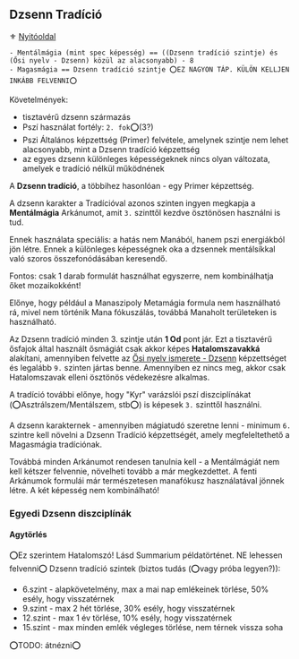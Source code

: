 ## Dzsenn Tradíció

⚜️ [Nyitóoldal](start.md)

```
- Mentálmágia (mint spec képesség) == ((Dzsenn tradíció szintje) és (Ősi nyelv - Dzsenn) közül az alacsonyabb) - 8
- Magasmágia == Dzsenn tradíció szintje ⭕EZ NAGYON TÁP. KÜLÖN KELLJEN INKÁBB FELVENNI⭕
```

Követelmények:
- tisztavérű dzsenn származás
- Pszí használat fortély: `2. fok`⭕(3?)
- Pszi Általános képzettség (Primer) felvétele, amelynek szintje nem lehet alacsonyabb, mint a Dzsenn tradíció képzettség
- az egyes dzsenn különleges képességeknek nincs olyan változata, amelyek e tradíció nélkül működnének

A **Dzsenn tradíció**, a többihez hasonlóan - egy Primer képzettség.

A dzsenn karakter a Tradícióval azonos szinten ingyen megkapja a **Mentálmágia** Arkánumot, amit `3.` szinttől kezdve ösztönösen használni is tud.

Ennek használata speciális: a hatás nem Manából, hanem pszi energiákból jön létre. Ennek a különleges képességnek oka a dzsennek mentálsíkkal való szoros összefonódásában keresendő.

Fontos: csak 1 darab formulát használhat egyszerre, nem kombinálhatja őket mozaikokként!

Előnye, hogy például a Manaszipoly Metamágia formula nem használható rá, mivel nem történik Mana fókuszálás, továbbá Manaholt területeken is használható.

Az Dzsenn tradíció minden 3. szintje után **1 Od** pont jár. Ezt a tisztavérű ősfajok által használt ősmágiát csak akkor képes **Hatalomszavakká** alakítani, amennyiben felvette az [Ősi nyelv ismerete - Dzsenn](kepzettsegek/osi_nyelv_ismerete.md) képzettséget és legalább `9.` szinten jártas benne. Amennyiben ez nincs meg, akkor csak Hatalomszavak elleni ösztönös védekezésre alkalmas.

A tradíció további előnye, hogy "Kyr" varázslói pszí diszciplínákat (⭕Asztrálszem/Mentálszem, stb⭕) is képesek `3.` szinttől használni.

A dzsenn karakternek - amennyiben mágiatudó szeretne lenni - minimum `6.` szintre kell növelni a Dzsenn Tradíció képzettségét, amely megfeleltethető a Magasmágia tradíciónak.

Továbbá minden Arkánumot rendesen tanulnia kell - a Mentálmágiát nem kell kétszer felvennie, növelheti tovább a már megkezdettet. A fenti Arkánumok formulái már természetesen manafókusz használatával jönnek létre. A két képesség nem kombinálható!

### Egyedi Dzsenn diszciplínák

#### Agytörlés
⭕Ez szerintem Hatalomszó! Lásd Summarium példatörténet. NE lehessen felvenni⭕
Dzsenn tradíció szintek (biztos tudás (⭕vagy próba legyen?)):
- 6.szint - alapkövetelmény, max a mai nap emlékeinek törlése, 50% esély, hogy visszatérnek
- 9.szint - max 2 hét törlése, 30% esély, hogy visszatérnek
- 12.szint - max 1 év törlése, 10% esély, hogy visszatérnek
- 15.szint - max minden emlék végleges törlése, nem térnek vissza soha

⭕TODO: átnézni⭕
